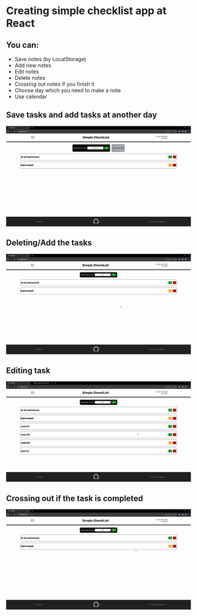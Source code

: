 # Creating simple checklist app at React

## You can:

- Save notes (by LocalStorage)
- Add new notes
- Edit notes
- Delete notes
- Crossing out notes if you finish it
- Choose day which you need to make a note
- Use calendar

## Save tasks and add tasks at another day

![alt text](./imageForMd/4.gif)

## Deleting/Add the tasks

![alt text](./imageForMd/1.gif)

## Editing task

![alt text](./imageForMd/2.gif)

## Crossing out if the task is completed

![alt text](./imageForMd/3.gif)


